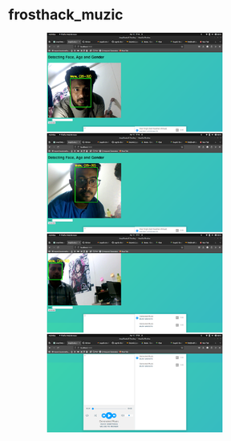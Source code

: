 # frosthack_muzic

<p align="center">
  <img src="assests/images/1.png" width="350">
  <img src="assests/images/2.png" width="350">
  <img src="assests/images/3.png" width="350">
  <img src="assests/images/4.png" width="350">
</p>